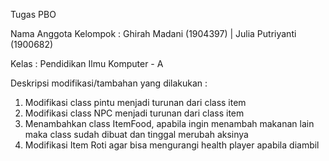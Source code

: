 Tugas PBO

Nama Anggota Kelompok :
Ghirah Madani (1904397) | 
Julia Putriyanti  (1900682)

Kelas : Pendidikan Ilmu Komputer - A

Deskripsi modifikasi/tambahan yang dilakukan :
1. Modifikasi class pintu menjadi turunan dari class item
2. Modifikasi class NPC menjadi turunan dari class item
3. Menambahkan class ItemFood, apabila ingin menambah makanan lain maka class sudah dibuat dan tinggal merubah aksinya
4. Modifikasi Item Roti agar bisa mengurangi health player apabila diambil
